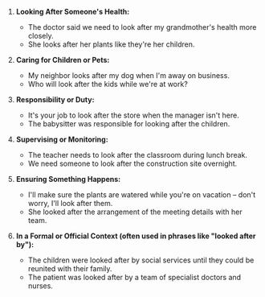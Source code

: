 1. **Looking After Someone's Health:**
   - The doctor said we need to look after my grandmother's health more closely.
   - She looks after her plants like they're her children.

2. **Caring for Children or Pets:**
   - My neighbor looks after my dog when I'm away on business.
   - Who will look after the kids while we're at work?

3. **Responsibility or Duty:**
   - It's your job to look after the store when the manager isn't here.
   - The babysitter was responsible for looking after the children.

4. **Supervising or Monitoring:**
   - The teacher needs to look after the classroom during lunch break.
   - We need someone to look after the construction site overnight.

5. **Ensuring Something Happens:**
   - I'll make sure the plants are watered while you're on vacation – don't worry, I'll look after them.
   - She looked after the arrangement of the meeting details with her team.

6. **In a Formal or Official Context (often used in phrases like "looked after by"):**
   - The children were looked after by social services until they could be reunited with their family.
   - The patient was looked after by a team of specialist doctors and nurses.